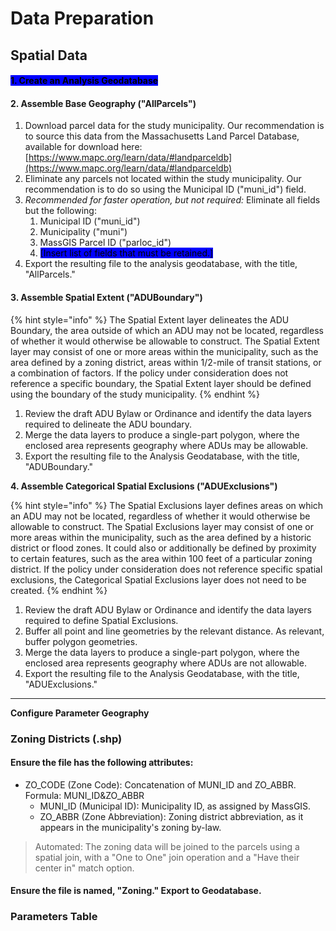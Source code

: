 # Data Preparation

## Spatial Data

#### <mark style="background-color:blue;">1.  Create an Analysis Geodatabase</mark>

#### 2.  Assemble Base Geography ("AllParcels")

1. Download parcel data for the study municipality. Our recommendation is to source this data from the Massachusetts Land Parcel Database, available for download here: [https://www.mapc.org/learn/data/#landparceldb](https://www.mapc.org/learn/data/#landparceldb)
2. Eliminate any parcels not located within the study municipality. Our recommendation is to do so using the Municipal ID ("muni\_id") field.&#x20;
3. _Recommended for faster operation, but not required:_ Eliminate all fields but the following:
   1. Municipal ID ("muni\_id")
   2. Municipality ("muni")
   3. MassGIS Parcel ID ("parloc\_id")
   4. <mark style="background-color:blue;">\[Insert list of fields that must be retained.]</mark>
4. Export the resulting file to the analysis geodatabase, with the title, "AllParcels."

#### 3.  Assemble Spatial Extent **("ADUBoundary")**

{% hint style="info" %}
The Spatial Extent layer delineates the ADU Boundary, the area outside of which an ADU may not be located, regardless of whether it would otherwise be allowable to construct. The Spatial Extent layer may consist of one or more areas within the municipality, such as the area defined by a zoning district, areas within 1/2-mile of transit stations, or a combination of factors. If the policy under consideration does not reference a specific boundary, the Spatial Extent layer should be defined using the boundary of the study municipality.
{% endhint %}

1. Review the draft ADU Bylaw or Ordinance and identify the data layers required to delineate the ADU boundary.&#x20;
2. Merge the data layers to produce a single-part polygon, where the enclosed area represents geography where ADUs may be allowable.
3. Export the resulting file to the Analysis Geodatabase, with the title, "ADUBoundary."

**4.  Assemble Categorical Spatial Exclusions ("ADUExclusions")**

{% hint style="info" %}
The Spatial Exclusions layer defines areas on which an ADU may not be located, regardless of whether it would otherwise be allowable to construct. The Spatial Exclusions layer may consist of one or more areas within the municipality, such as the area defined by a historic district or flood zones. It could also or additionally be defined by proximity to certain features, such as the area within 100 feet of a particular zoning district. If the policy under consideration does not reference specific spatial exclusions, the Categorical Spatial Exclusions layer does not need to be created.
{% endhint %}

1. Review the draft ADU Bylaw or Ordinance and identify the data layers required to define Spatial Exclusions.&#x20;
2. Buffer all point and line geometries by the relevant distance. As relevant, buffer polygon geometries.
3. Merge the data layers to produce a single-part polygon, where the enclosed area represents geography where ADUs are not allowable.
4. Export the resulting file to the Analysis Geodatabase, with the title, "ADUExclusions."

****

**Configure Parameter Geography**

### Zoning Districts (.shp)

#### Ensure the file has the following attributes:

* ZO\_CODE (Zone Code): Concatenation of MUNI\_ID and ZO\_ABBR. Formula: MUNI\_ID\&ZO\_ABBR
  * MUNI\_ID (Municipal ID): Municipality ID, as assigned by MassGIS.
  * ZO\_ABBR (Zone Abbreviation): Zoning district abbreviation, as it appears in the municipality's zoning by-law.

> Automated: The zoning data will be joined to the parcels using a spatial join, with a "One to One" join operation and a "Have their center in" match option.

#### **Ensure the file is named, "Zoning." Export to Geodatabase.**

### **Parameters Table**
